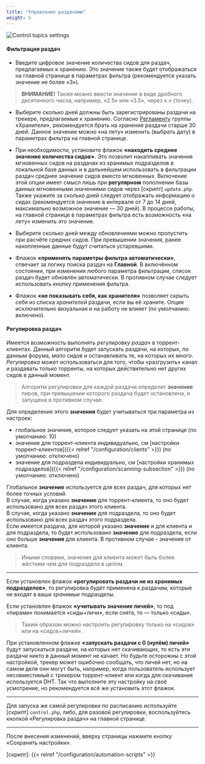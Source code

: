 ```yaml
---
title: "Управление раздачами"
weight: 5
---
```


![Control topics settings](/images/configuration/topics-control-1.png)

#### Фильтрация раздач

* Введите цифровое значение количества сидов для раздач, предлагаемых к хранению.
Это значение также будет отображаться на главной странице в параметрах фильтра (рекомендуется указать значение не более «3»). 

> **ВНИМАНИЕ!** Также можно ввести значение в виде дробного десятичного числа, например, «2.5» или «3.5», через «.» (точку).

* Выберите сколько дней должны быть зарегистрированы раздачи на трекере, предлагаемые к хранению.
Согласно [Регламенту](https://rutracker.org/forum/viewtopic.php?t=3352749) группы «Хранители», рекомендуется брать на хранение раздачи старше 30 дней.
Данное значение можно «на лету» изменить (выбрать дату) в параметрах фильтра на главной странице.


* При необходимости, установите флажок **«находить среднее значение количества сидов»**.
Это позволит накапливать значения мгновенных сидов на раздачах из хранимых подразделов в локальной базе данных и в дальнейшем использовать в фильтрации раздач среднее значение сидов вместо мгновенных.
Включение этой опции имеет смысл лишь при **регулярном** пополнении базы данных мгновенными значениями сидов через [скрипт] `update.php`.
Также укажите за сколько дней следует отображать информацию о сидах (рекомендуется значение в интервале от 7 до 14 дней, максимально возможное значение — 30 дней).
В процессе работы, на главной странице в параметрах фильтра есть возможность «на лету» изменить это значение.

* Выберите сколько дней между обновлениями можно пропустить при расчёте средних сидов.
При превышении значения, ранее накопленные данные будут считаться устаревшими.

* Флажок **«применять параметры фильтра автоматически»**, отвечает за логику поиска раздач на __Главной__.
В включённом состоянии, при изменении любого параметра фильтрации, список раздач будет обновлён автоматически.
В противном случае следует использовать кнопку применения фильтра.

* Флажок **«не показывать себя, как хранителя»** позволяет скрыть себя из списка _хранителей_ раздачи, если вы её храните.
Опция исключительно визуальная и на работу не влияет (по умолчанию: включено).  


#### Регулировка раздач

Имеется возможность выполнять _регулировку раздач_ в торрент-клиентах.
Данный алгоритм будет запускать раздачи, на которых, по данным форума, _мало_ сидов и останавливать те, на которых их _много_.
_Регулировка_ может использоваться для того, чтобы «разгрузить» канал и раздавать только торренты, на которых действительно нет других сидов в данный момент.

> Алгоритм регулировки для каждой раздачи определит __значение__ пиров, при превышении которого раздача будет остановлена, и запущена в противном случае.

Для определения этого __значения__ будет учитываться три параметра из настроек:
* глобальное значение, которое следует указать на этой странице (по умолчанию: 10)
* значение для торрент-клиента индивидуально, см [настройки торрент-клиентов]({{< relref "/configuration/clients" >}}) (по умолчанию: отключено)
* значение для подраздела индивидуально, см [настройки хранимых подразделов]({{< relref "/configuration/scanning-subsection" >}}) (по умолчанию: отключено)

Глобальное __значение__ используется для всех раздач, для которых нет более точных условий.  
В случае, когда указано __значение__ для торрент-клиента, то оно будет использовано для всех раздач этого клиента.  
В случае, когда указано __значение__ для подраздела, то оно будет использовано для всех раздач этого подраздела.  
Если имеется раздача, для которой указано __значение__ и для клиента и для подраздела, то будет использовано __значение__ для подраздела, если оно больше __значения__ для клиента.
В противном случае - значение от клиента.
> Иными словами, значение для клиента может быть более жёстким чем для подраздела в целом.

---

Если установлен флажок **«регулировать раздачи не из хранимых подразделов»**, то регулировка будет применена к раздачам, которые не входят в ваши _хранимые_ подразделы.

Если установлен флажок **«учитывать значение личей»**, то под «пирами» понимается «сиды+личи», если снята, то — только «сиды».
> Таким образом можно настроить регулировку только на «сидов» или на «сидов+личей».

При установленном флажке **«запускать раздачи с 0 (нулём) личей»** будут запускаться раздачи, на которых нет скачивающих, то есть эти раздачи никто в данный момент не качает.
Но будьте осторожны с этой настройкой, трекер может ошибочно сообщать, что личей нет, но на самом деле они могут быть, например, когда пользователь использует несовместимый с трекером торрент-клиент или когда для скачивания используется DHT.
Так что выполните эту настройку на своё усмотрение, но рекомендуется всё же установить этот флажок.

---

Для запуска же самой регулировки по расписанию используйте [скрипт] `control.php`, либо, для разовой регулировки, воспользуйтесь кнопкой «Регулировка раздач» на главной странице.

---
После внесения изменений, вверху страницы нажмите кнопку «Сохранить настройки».

[скрипт]: {{< relref "/configuration/automation-scripts" >}}
